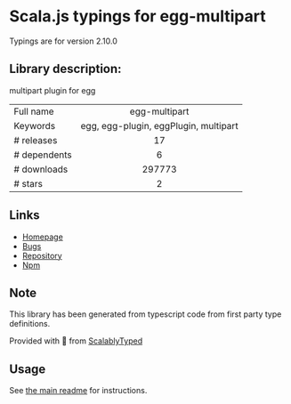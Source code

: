 
# Scala.js typings for egg-multipart

Typings are for version 2.10.0

## Library description:
multipart plugin for egg

|                    |                 |
| ------------------ | :-------------: |
| Full name          | egg-multipart |
| Keywords           | egg, egg-plugin, eggPlugin, multipart |
| # releases         | 17 |
| # dependents       | 6 |
| # downloads        | 297773 |
| # stars            | 2 |

## Links
- [Homepage](https://github.com/eggjs/egg-multipart#readme)
- [Bugs](https://github.com/eggjs/egg/issues)
- [Repository](https://github.com/eggjs/egg-multipart)
- [Npm](https://www.npmjs.com/package/egg-multipart)
    


## Note
This library has been generated from typescript code from first party type definitions.

Provided with :purple_heart: from [ScalablyTyped](https://github.com/oyvindberg/ScalablyTyped)

## Usage
See [the main readme](../../readme.md) for instructions.


